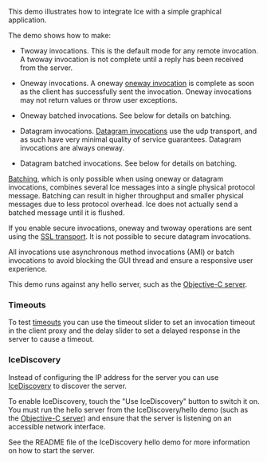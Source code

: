 This demo illustrates how to integrate Ice with a simple graphical
application.

The demo shows how to make:

  - Twoway invocations. This is the default mode for any remote
    invocation. A twoway invocation is not complete until a reply has
    been received from the server.

  - Oneway invocations. A oneway [oneway invocation][1] is complete as
    soon as the client has successfully sent the invocation. Oneway
    invocations may not return values or throw user exceptions.

  - Oneway batched invocations. See below for details on batching.

  - Datagram invocations. [Datagram invocations][2] use the udp transport,
    and as such have very minimal quality of service guarantees.
    Datagram invocations are always oneway.

  - Datagram batched invocations. See below for details on batching.

[Batching][3], which is only possible when using oneway or datagram
invocations, combines several Ice messages into a single physical
protocol message. Batching can result in higher throughput and smaller
physical messages due to less protocol overhead. Ice does not actually
send a batched message until it is flushed.

If you enable secure invocations, oneway and twoway operations are
sent using the [SSL transport][4]. It is not possible to secure datagram
invocations.

All invocations use asynchronous method invocations (AMI) or batch
invocations to avoid blocking the GUI thread and ensure a responsive
user experience.

This demo runs against any hello server, such as the [Objective-C
server](../../../Ice/hello).

### Timeouts

To test [timeouts][5] you can use the timeout slider to set an invocation
timeout in the client proxy and the delay slider to set a delayed response
in the server to cause a timeout.

### IceDiscovery

Instead of configuring the IP address for the server you can use
[IceDiscovery][6] to discover the server.

To enable IceDiscovery, touch the "Use IceDiscovery" button to switch it on.
You must run the hello server from the IceDiscovery/hello demo (such as the
[Objective-C server](../../../IceDiscovery/hello)) and ensure that the server
is listening on an accessible network interface.

See the README file of the IceDiscovery hello demo for more information on
how to start the server.

[1]: https://doc.zeroc.com/ice/3.7/client-side-features/oneway-invocations
[2]: https://doc.zeroc.com/ice/3.7/client-side-features/datagram-invocations
[4]: https://doc.zeroc.com/ice/3.7/client-side-features/batched-invocations
[3]: https://doc.zeroc.com/ice/3.7/ice-plugins/icessl
[5]: https://doc.zeroc.com/ice/3.7/client-side-features/invocation-timeouts
[6]: https://doc.zeroc.com/ice/3.7/ice-plugins/icediscovery
